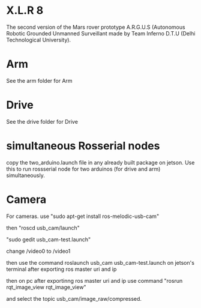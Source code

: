 # X.L.R 8
The second version of the Mars rover prototype A.R.G.U.S (Autonomous Robotic Grounded Unmanned Surveillant made by Team Inferno D.T.U (Delhi Technological University).

# Arm
See the arm folder for Arm

# Drive
See the drive folder for Drive

# simultaneous Rosserial nodes
copy the two_arduino.launch file in any already built package on jetson. Use this to run rossserial node for two arduinos (for drive and arm) simultaneously.

# Camera
For cameras. use "sudo apt-get install ros-melodic-usb-cam"


then "roscd usb_cam/launch"


"sudo gedit usb_cam-test.launch"


change /video0 to /video1


then use the command roslaunch usb_cam usb_cam-test.launch on jetson's terminal after exporting ros master uri and ip


then on pc after exportinng ros master uri and ip use command "rosrun rqt_image_view rqt_image_view"


and select the topic usb_cam/image_raw/compressed.
